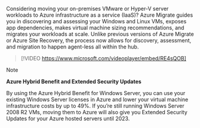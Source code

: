 Considering moving your on-premises VMware or Hyper-V server workloads to Azure infrastructure as a service (IaaS)? Azure Migrate guides you in discovering and assessing your Windows and Linux VMs, exposes app dependencies, makes virtual machine sizing recommendations, and migrates your workloads at scale. Unlike previous versions of Azure Migrate or Azure Site Recovery, the process now allows for discovery, assessment, and migration to happen agent-less all within the hub. 
>
> [!VIDEO https://www.microsoft.com/videoplayer/embed/RE4sQOB]

> [!NOTE]
> **Azure Hybrid Benefit and Extended Security Updates**
> 
> By using the Azure Hybrid Benefit for Windows Server, you can use your existing Windows Server licenses in Azure and lower your virtual machine infrastructure costs by up to 49%. If you’re still running Windows Server 2008 R2 VMs, moving them to Azure will also give you Extended Security Updates for your Azure hosted servers until 2023.
> 
> 